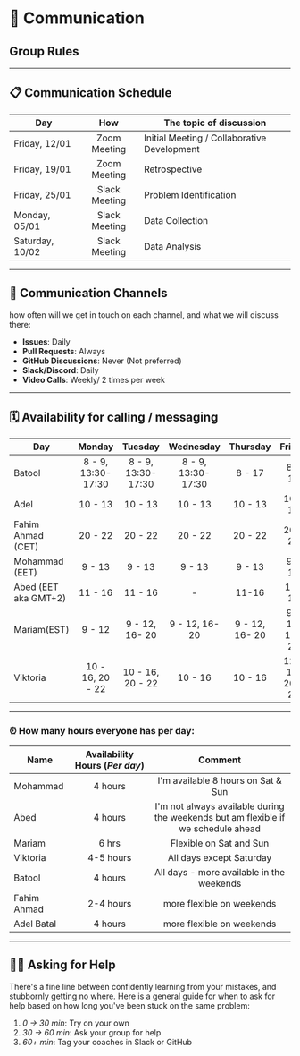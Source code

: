 <!--
    this template is for inspiration, feel free to change it however you like!

    Careful! be sure to protect your privacy when filling out this document
        everything you write here will be public
        so share only what you are comfortable sharing online
        you can share the rest in confidence with you group by another channel
-->

# 💬 Communication

## Group Rules

<!-- any general rules you'd like to set for your group? -->

---

## 📋 Communication Schedule

| Day                 | How              | The topic of discussion                                   |
| ---                 | :-:              | -----------------------                                   |
|   Friday, 12/01     |   Zoom Meeting   | Initial Meeting / Collaborative Development               |
|   Friday, 19/01     |   Zoom Meeting   | Retrospective                                             |
|   Friday, 25/01     |   Slack Meeting  | Problem Identification                                    |
|   Monday, 05/01     |   Slack Meeting  | Data Collection                                           |
|   Saturday, 10/02   |   Slack Meeting  | Data Analysis                                             |

---

## 📡 Communication Channels

how often will we get in touch on each channel, and what we will discuss there:

- **Issues**: Daily
- **Pull Requests**: Always
- **GitHub Discussions**: Never (Not preferred)
- **Slack/Discord**: Daily
- **Video Calls**: Weekly/ 2 times per week

---

## 🗓 Availability for calling / messaging

| Day    |       Monday       |       Tuesday      |      Wednesday      | Thursday | Friday  | Saturday | Sunday  |
| -------| :-----------------:| :-----------------:| :-----------------: | :------: | :-----: | :------: | :-----: |
| Batool | 8 - 9, 13:30-17:30 | 8 - 9, 13:30-17:30 | 8 - 9, 13:30-17:30  |  8 - 17  |  8 - 17 | 12 - 20  | 12 - 20 |
| Adel | 10 - 13 | 10 - 13 | 10 - 13 | 10 - 13  | 10 - 14 | 10 - 13  | 10 - 13 |
| Fahim Ahmad (CET)| 20 - 22 | 20 - 22 | 20 - 22 | 20 - 22  | 20 - 22 | 18 - 22 | 08 - 10, 18 - 22 |
| Mohammad (EET) | 9 - 13  | 9 - 13 | 9 - 13  | 9 - 13 | 9 - 13 | 11 - 19 |  11 - 19 |
| Abed (EET aka GMT+2) | 11 - 16  | 11 - 16 | - | 11-16 | 11-16 | - |  flexible |
| Mariam(EST) | 9 - 12   | 9 - 12, 16- 20 | 9 - 12, 16- 20  |9 - 12, 16- 20 | 9 - 12, 16- 20 | FLEXIBLE | FLEXIBLE|
| Viktoria | 10 - 16, 20 - 22 | 10 - 16, 20 - 22 | 10 - 16 | 10 - 16 | 12 - 18, 20 - 22 | - | flexible |

---

### ⏰ How many hours everyone has per day:

| Name        | Availability Hours (_Per day_) | Comment                                    |
| -------     | :-----------------:            | :-----------------:                        |
| Mohammad    | 4 hours                        | I'm available 8 hours on Sat & Sun         |
| Abed        | 4 hours                        | I'm not always available during the weekends but am flexible if we schedule ahead |
| Mariam      | 6 hrs                          | Flexible on Sat and Sun                    |
| Viktoria    | 4-5 hours                      | All days except Saturday                   |
| Batool      |  4 hours                       |  All days - more available in the weekends |
| Fahim Ahmad | 2-4 hours                      | more flexible on weekends                  |
| Adel Batal  | 4 hours                        | more flexible on weekends                  |

---

## 🙋🏽 Asking for Help

There's a fine line between confidently learning from your mistakes, and
stubbornly getting no where. Here is a general guide for when to ask for help
based on how long you've been stuck on the same problem:

1. _0 -> 30 min_: Try on your own
2. _30 -> 60 min_: Ask your group for help
3. _60+ min_: Tag your coaches in Slack or GitHub
